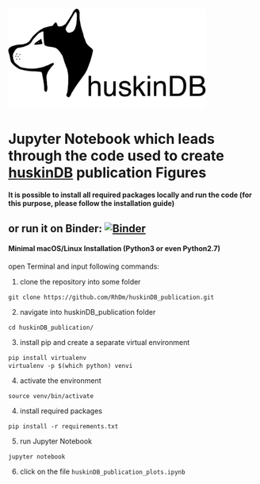 <a href="https://huskindb.drug-design.de" target="_blank"><img src="https://github.com/RhDm/huskinDB_publication/blob/master/images/Logo_new_12.png" alt="drawing" width="400px"/></a>

# Jupyter Notebook which leads through the code used to create [huskinDB](https://huskindb.drug-design.de) publication Figures
#### It is possible to install all required packages locally and run the code (for this purpose, please follow the installation guide)
## or run it on Binder: [![Binder](https://mybinder.org/badge_logo.svg)](https://mybinder.org/v2/gh/RhDm/huskinDB_publication.git/master)

#### Minimal macOS/Linux Installation (Python3 or even Python2.7)
open Terminal and input following commands:
1. clone the repository into some folder
```
git clone https://github.com/RhDm/huskinDB_publication.git
```
2. navigate into huskinDB_publication folder
```
cd huskinDB_publication/
```
3. install pip and create a separate virtual environment
```
pip install virtualenv
virtualenv -p $(which python) venvi
```
4. activate the environment
```
source venv/bin/activate
```
4. install required packages
```
pip install -r requirements.txt
```
5. run Jupyter Notebook
```
jupyter notebook
```
6. click on the file `huskinDB_publication_plots.ipynb`
